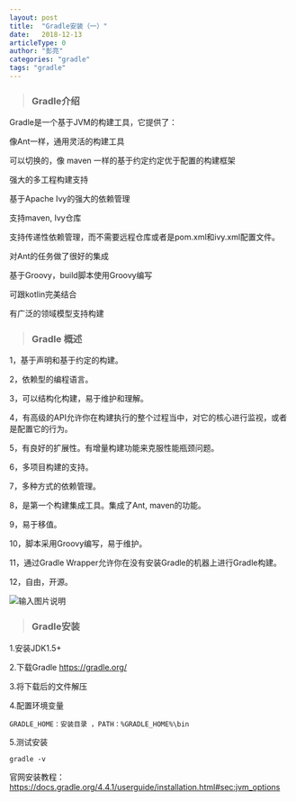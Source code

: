 ```yaml
---
layout: post
title:  "Gradle安装（一）"
date:   2018-12-13
articleType: 0
author: "彭亮"
categories: "gradle"
tags: "gradle"
---
```


> ### Gradle介绍

Gradle是一个基于JVM的构建工具，它提供了：

像Ant一样，通用灵活的构建工具

可以切换的，像 maven 一样的基于约定约定优于配置的构建框架

强大的多工程构建支持

基于Apache Ivy的强大的依赖管理

支持maven, Ivy仓库

支持传递性依赖管理，而不需要远程仓库或者是pom.xml和ivy.xml配置文件。

对Ant的任务做了很好的集成

基于Groovy，build脚本使用Groovy编写

可跟kotlin完美结合

有广泛的领域模型支持构建
<!--more-->
> ### Gradle 概述

1，基于声明和基于约定的构建。

2，依赖型的编程语言。

3，可以结构化构建，易于维护和理解。

4，有高级的API允许你在构建执行的整个过程当中，对它的核心进行监视，或者是配置它的行为。

5，有良好的扩展性。有增量构建功能来克服性能瓶颈问题。

6，多项目构建的支持。

7，多种方式的依赖管理。

8，是第一个构建集成工具。集成了Ant, maven的功能。

9，易于移值。

10，脚本采用Groovy编写，易于维护。

11，通过Gradle Wrapper允许你在没有安装Gradle的机器上进行Gradle构建。

12，自由，开源。

![输入图片说明](https://gitee.com/uploads/images/2017/1228/172228_2456da03_966228.png "ant-maven-gradle.png")

> ### Gradle安装

1.安装JDK1.5+

2.下载Gradle https://gradle.org/

3.将下载后的文件解压

4.配置环境变量

    GRADLE_HOME：安装目录 ，PATH：%GRADLE_HOME%\bin

5.测试安装

    gradle -v


官网安装教程：https://docs.gradle.org/4.4.1/userguide/installation.html#sec:jvm_options
